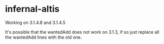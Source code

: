 infernal-altis
==============
Working on 3.1.4.8 and 3.1.4.5

It's possible that the wantedAdd does not work on 3.1.3, if so just replace all the wantedAdd lines with the old one.
